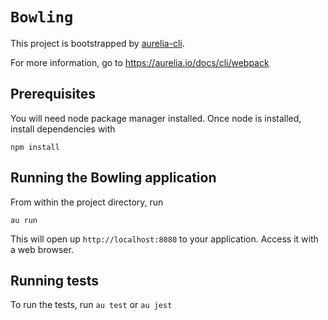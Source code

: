 # `Bowling`

This project is bootstrapped by [aurelia-cli](https://github.com/aurelia/cli).

For more information, go to https://aurelia.io/docs/cli/webpack

## Prerequisites

You will need node package manager installed. Once node is installed, install dependencies with

`npm install`

## Running the Bowling application

From within the project directory, run

`au run`

This will open up `http://localhost:8080` to your application. Access it with a web browser.

## Running tests

To run the tests, run `au test` or `au jest`

